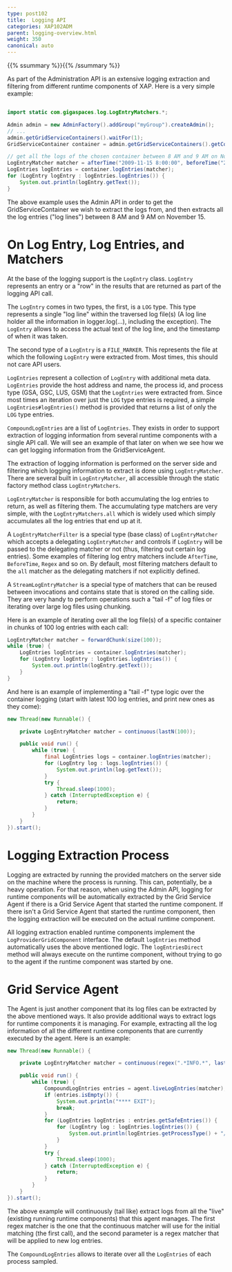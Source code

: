 ```yaml
---
type: post102
title:  Logging API
categories: XAP102ADM
parent: logging-overview.html
weight: 350
canonical: auto
---
```


{{% ssummary %}}{{% /ssummary %}}


As part of the Administration API is an extensive logging extraction and filtering from different runtime components of XAP. Here is a very simple example:


```java

import static com.gigaspaces.log.LogEntryMatchers.*;

Admin admin = new AdminFactory().addGroup("myGroup").createAdmin();
// ...
admin.getGridServiceContainers().waitFor(1);
GridServiceContainer container = admin.getGridServiceContainers().getContainers()[0];

// get all the logs of the chosen container between 8 AM and 9 AM on November 15.
LogEntryMatcher matcher = afterTime("2009-11-15 8:00:00", beforeTime("2009-11-15 9:00:00"));
LogEntries logEntries = container.logEntries(matcher);
for (LogEntry logEntry : logEntries.logEntries()) {
    System.out.println(logEntry.getText());
}
```

The above example uses the Admin API in order to get the GridServiceContainer we wish to extract the logs from, and then extracts all the log entries ("log lines") between 8 AM and 9 AM on November 15.

# On Log Entry, Log Entries, and Matchers

At the base of the logging support is the `LogEntry` class. `LogEntry` represents an entry or a "row" in the results that are returned as part of the logging API call.

The `LogEntry` comes in two types, the first, is a `LOG` type. This type represents a single "log line" within the traversed log file(s) (A log line holder all the information in logger.log(...), including the exception). The `LogEntry` allows to access the actual text of the log line, and the timestamp of when it was taken.

The second type of a `LogEntry` is a `FILE_MARKER`. This represents the file at which the following `LogEntry` were extracted from. Most times, this should not care API users.

`LogEntries` represent a collection of `LogEntry` with additional meta data. `LogEntries` provide the host address and name, the process id, and process type (GSA, GSC, LUS, GSM) that the `LogEntries` were extracted from. Since most times an iteration over just the `LOG` type entries is required, a simple `LogEntries#logEntries()` method is provided that returns a list of only the `LOG` type entries.

`CompoundLogEntries` are a list of `LogEntries`. They exists in order to support extraction of logging information from several runtime components with a single API call. We will see an example of that later on when we see how we can get logging information from the GridServiceAgent.

The extraction of logging information is performed on the server side and filtering which logging information to extract is done using `LogEntryMatcher`. There are several built in `LogEntryMatcher`, all accessible through the static factory method class `LogEntryMatchers`.

`LogEntryMatcher` is responsible for both accumulating the log entries to return, as well as filtering them. The accumulating type matchers are very simple, with the `LogEntryMatchers.all` which is widely used which simply accumulates all the log entries that end up at it.

A `LogEntryMatcherFilter` is a special type (base class) of `LogEntryMatcher` which accepts a delegating `LogEntryMatcher` and controls if `LogEntry` will be passed to the delegating matcher or not (thus, filtering out certain log entries). Some examples of filtering log entry matchers include `AfterTime`, `BeforeTime`, `Regex` and so on. By default, most filtering matchers default to the `all` matcher as the delegating matchers if not explicitly defined.

A `StreamLogEntryMatcher` is a special type of matchers that can be reused between invocations and contains state that is stored on the calling side. They are very handy to perform operations such a "tail -f" of log files or iterating over large log files using chunking.

Here is an example of iterating over all the log file(s) of a specific container in chunks of 100 log entries with each call:


```java
LogEntryMatcher matcher = forwardChunk(size(100));
while (true) {
	LogEntries logEntries = container.logEntries(matcher);
	for (LogEntry logEntry : logEntries.logEntries()) {
	    System.out.println(logEntry.getText());
	}
}
```

And here is an example of implementing a "tail -f" type logic over the container logging (start with latest 100 log entries, and print new ones as they come):


```java
new Thread(new Runnable() {

    private LogEntryMatcher matcher = continuous(lastN(100));

    public void run() {
        while (true) {
            final LogEntries logs = container.logEntries(matcher);
            for (LogEntry log : logs.logEntries()) {
                System.out.println(log.getText());
            }
            try {
                Thread.sleep(1000);
            } catch (InterruptedException e) {
                return;
            }
        }
    }
}).start();
```

# Logging Extraction Process

Logging are extracted by running the provided matchers on the server side on the machine where the process is running. This can, potentially, be a heavy operation. For that reason, when using the Admin API, logging for runtime components will be automatically extracted by the Grid Service Agent if there is a Grid Service Agent that started the runtime component. If there isn't a Grid Service Agent that started the runtime component, then the logging extraction will be executed on the actual runtime component.

All logging extraction enabled runtime components implement the `LogProviderGridComponent` interface. The default `logEntries` method automatically uses the above mentioned logic. The `logEntriesDirect` method will always execute on the runtime component, without trying to go to the agent if the runtime component was started by one.

# Grid Service Agent

The Agent is just another component that its log files can be extracted by the above mentioned ways. It also provide additional ways to extract logs for runtime components it is managing. For example, extracting all the log information of all the different runtime components that are currently executed by the agent. Here is an example:


```java
new Thread(new Runnable() {

    private LogEntryMatcher matcher = continuous(regex(".*INFO.*", lastN(100)), regex(".*INFO.*"));

    public void run() {
        while (true) {
            CompoundLogEntries entries = agent.liveLogEntries(matcher);
            if (entries.isEmpty()) {
                System.out.println("**** EXIT");
                break;
            }
            for (LogEntries logEntries : entries.getSafeEntries()) {
                for (LogEntry log : logEntries.logEntries()) {
                    System.out.println(logEntries.getProcessType() + "/" + logEntries.getPid() + ": " + log.getText());
                }
            }
            try {
                Thread.sleep(1000);
            } catch (InterruptedException e) {
                return;
            }
        }
    }
}).start();
```

The above example will continuously (tail like) extract logs from all the "live" (existing running runtime components) that this agent manages. The first regex matcher is the one that the continuous matcher will use for the initial matching (the first call), and the second parameter is a regex matcher that will be applied to new log entries.

The `CompoundLogEntries` allows to iterate over all the `LogEntries` of each process sampled.
